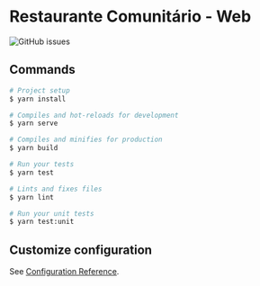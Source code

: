 # Restaurante Comunitário - Web

![GitHub issues](https://img.shields.io/github/issues/restaurante-popular-catolicasc/web)

## Commands

```bash
# Project setup
$ yarn install

# Compiles and hot-reloads for development
$ yarn serve

# Compiles and minifies for production
$ yarn build

# Run your tests
$ yarn test

# Lints and fixes files
$ yarn lint

# Run your unit tests
$ yarn test:unit
```

## Customize configuration

See [Configuration Reference](https://cli.vuejs.org/config/).
